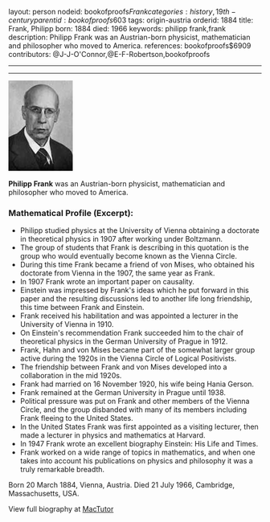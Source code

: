 layout: person
nodeid: bookofproofs$Frank
categories: history,19th-century
parentid: bookofproofs$603
tags: origin-austria
orderid: 1884
title: Frank, Philipp
born: 1884
died: 1966
keywords: philipp frank,frank
description: Philipp Frank was an Austrian-born physicist, mathematician and philosopher who moved to America.
references: bookofproofs$6909
contributors: @J-J-O'Connor,@E-F-Robertson,bookofproofs

---



---

![Frank.jpg](https://github.com/bookofproofs/bookofproofs.github.io/blob/main/_sources/_assets/images/portraits/Frank.jpg?raw=true)

**Philipp Frank** was an Austrian-born physicist, mathematician and philosopher who moved to America.

### Mathematical Profile (Excerpt):
* Philipp studied physics at the University of Vienna obtaining a doctorate in theoretical physics in 1907 after working under Boltzmann.
* The group of students that Frank is describing in this quotation is the group who would eventually become known as the Vienna Circle.
* During this time Frank became a friend of von Mises, who obtained his doctorate from Vienna in the 1907, the same year as Frank.
* In 1907 Frank wrote an important paper on causality.
* Einstein was impressed by Frank's ideas which he put forward in this paper and the resulting discussions led to another life long friendship, this time between Frank and Einstein.
* Frank received his habilitation and was appointed a lecturer in the University of Vienna in 1910.
* On Einstein's recommendation Frank succeeded him to the chair of theoretical physics in the German University of Prague in 1912.
* Frank, Hahn and von Mises became part of the somewhat larger group active during the 1920s in the Vienna Circle of Logical Positivists.
* The friendship between Frank and von Mises developed into a collaboration in the mid 1920s.
* Frank had married on 16 November 1920, his wife being Hania Gerson.
* Frank remained at the German University in Prague until 1938.
* Political pressure was put on Frank and other members of the Vienna Circle, and the group disbanded with many of its members including Frank fleeing to the United States.
* In the United States Frank was first appointed as a visiting lecturer, then made a lecturer in physics and mathematics at Harvard.
* In 1947 Frank wrote an excellent biography Einstein: His Life and Times.
* Frank worked on a wide range of topics in mathematics, and when one takes into account his publications on physics and philosophy it was a truly remarkable breadth.

Born 20 March 1884, Vienna, Austria. Died 21 July 1966, Cambridge, Massachusetts, USA.

View full biography at [MacTutor](https://mathshistory.st-andrews.ac.uk/Biographies/Frank/)
